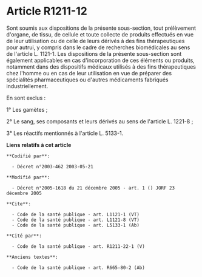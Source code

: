 # Article R1211-12

Sont soumis aux dispositions de la présente sous-section, tout prélèvement d'organe, de tissu, de cellule et toute collecte
de produits effectués en vue de leur utilisation ou de celle de leurs dérivés à des fins thérapeutiques pour autrui, y
compris dans le cadre de recherches biomédicales au sens de l'article L. 1121-1. Les dispositions de la présente sous-section
sont également applicables en cas d'incorporation de ces éléments ou produits, notamment dans des dispositifs médicaux
utilisés à des fins thérapeutiques chez l'homme ou en cas de leur utilisation en vue de préparer des spécialités
pharmaceutiques ou d'autres médicaments fabriqués industriellement. 

En sont exclus : 

1° Les gamètes ; 

2° Le sang, ses composants et leurs dérivés au sens de l'article L. 1221-8 ; 

3° Les réactifs mentionnés à l'article L. 5133-1.

**Liens relatifs à cet article**

	**Codifié par**:

	  - Décret n°2003-462 2003-05-21

	**Modifié par**:

	  - Décret n°2005-1618 du 21 décembre 2005 - art. 1 () JORF 23 décembre 2005

	**Cite**:

	  - Code de la santé publique - art. L1121-1 (VT)
	  - Code de la santé publique - art. L1121-8 (VT)
	  - Code de la santé publique - art. L5133-1 (Ab)

	**Cité par**:

	  - Code de la santé publique - art. R1211-22-1 (V)

	**Anciens textes**:

	  - Code de la santé publique - art. R665-80-2 (Ab)
